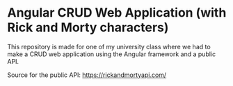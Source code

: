 # Angular CRUD Web Application (with Rick and Morty characters)
This repository is made for one of my university class where we had to make a CRUD web application using the Angular framework and a public API.

Source for the public API: https://rickandmortyapi.com/
